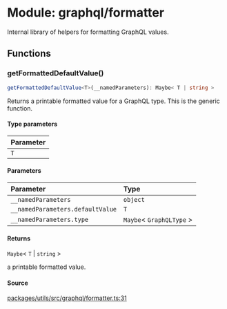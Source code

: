 # Module: graphql/formatter

Internal library of helpers for formatting GraphQL values.

## Functions

### getFormattedDefaultValue()

```ts
getFormattedDefaultValue<T>(__namedParameters): Maybe< T | string >
```

Returns a printable formatted value for a GraphQL type.
This is the generic function.

#### Type parameters

| Parameter |
| :-------- |
| `T`       |

#### Parameters

| Parameter                        | Type                       |
| :------------------------------- | :------------------------- |
| `__namedParameters`              | `object`                   |
| `__namedParameters.defaultValue` | `T`                        |
| `__namedParameters.type`         | `Maybe`\< `GraphQLType` \> |

#### Returns

`Maybe`\< `T` \| `string` \>

a printable formatted value.

#### Source

[packages/utils/src/graphql/formatter.ts:31](https://github.com/graphql-markdown/graphql-markdown/blob/f79e0c1c/packages/utils/src/graphql/formatter.ts#L31)
